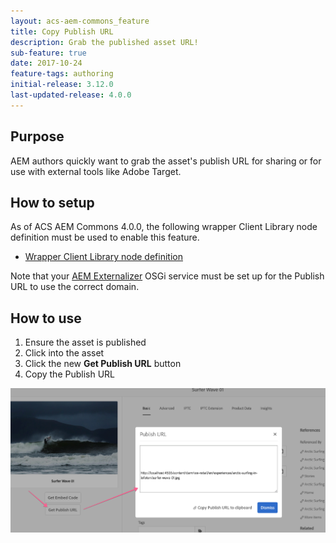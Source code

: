 ```yaml
---
layout: acs-aem-commons_feature
title: Copy Publish URL
description: Grab the published asset URL!
sub-feature: true
date: 2017-10-24
feature-tags: authoring
initial-release: 3.12.0
last-updated-release: 4.0.0
---
```


## Purpose

AEM authors quickly want to grab the asset's publish URL for sharing or for use with external tools like Adobe Target.

## How to setup

As of ACS AEM Commons 4.0.0, the following wrapper Client Library node definition must be used to enable this feature.

* [Wrapper Client Library node definition](https://github.com/Adobe-Consulting-Services/acs-aem-commons/blob/master/content/src/main/content/jcr_root/apps/acs-commons/components/dam/custom-component-activator/clientlib/.content.xml#L11-L17)

Note that your [AEM Externalizer](https://helpx.adobe.com/experience-manager/6-4/sites/developing/using/externalizer.html) OSGi service must be set up for the Publish URL to use the correct domain.

## How to use

1. Ensure the asset is published
2. Click into the asset
3. Click the new **Get Publish URL** button
4. Copy the Publish URL


![Get Publish URL](images/dam-copy-publish-url.png)


